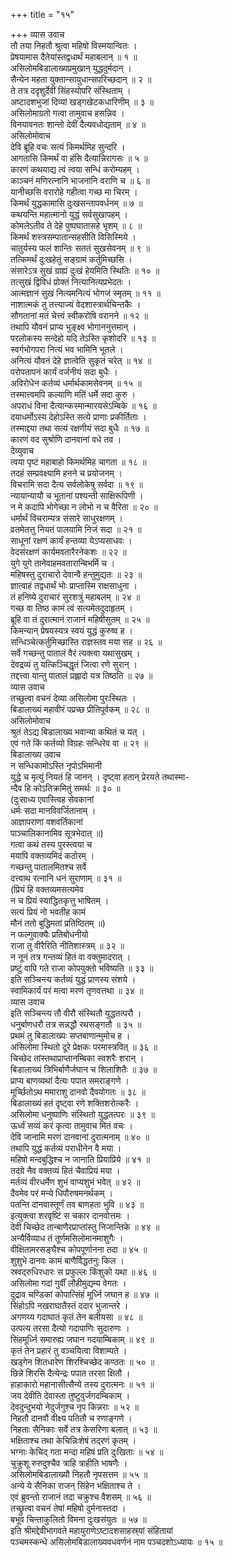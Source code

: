 +++
title = "१५"

+++
व्यास उवाच  
तौ तया निहतौ श्रुत्वा महिषो विस्मयान्वितः ।  
प्रेषयामास दैतेयांस्तद्वधार्थं महाबलान् ॥ १ ॥  
असिलोमबिडालाख्यप्रमुखान् युद्धदुर्मदान् ।  
सैन्येन महता युक्तान्सायुधान्सपरिच्छदान् ॥ २ ॥  
ते तत्र ददृशुर्देवीं सिंहस्योपरि संस्थिताम् ।  
अष्टादशभुजां दिव्यां खड्गखेटकधारिणीम् ॥ ३ ॥  
असिलोमाग्रतो गत्वा तामुवाच हसन्निव ।  
विनयावनतः शान्तो देवीं दैत्यवधोद्यताम् ॥ ४ ॥  
असिलोमोवाच  
देवि ब्रूहि वचः सत्यं किमर्थमिह सुन्दरि ।  
आगतासि किमर्थं वा हंसि दैत्यान्निरागसः ॥ ५ ॥  
कारणं कथयाद्य त्वं त्वया सन्धिं करोम्यहम् ।  
काञ्चनं मणिरत्नानि भाजनानि वराणि च ॥ ६ ॥  
यानीच्छसि वरारोहे गहीत्वा गच्छ मा चिरम् ।  
किमर्थं युद्धकामासि दुःखसन्तापवर्धनम् ॥ ७ ॥  
कथयन्ति महात्मानो युद्धं सर्वसुखापहम् ।  
कोमलेऽतीव ते देहे पुष्पघातासहे भृशम् ॥ ८ ॥  
किमर्थं शस्त्रसम्पातान्सहसीति विसिस्मिये ।  
चातुर्यस्य फलं शान्तिः सततं सुखसेवनम् ॥ ९ ॥  
तत्किमर्थं दुःखहेतुं सङ्ग्रामं कर्तुमिच्छसि ।  
संसारेऽत्र सुखं ग्राह्यं दुःखं हेयमिति स्थितिः ॥ १० ॥  
तत्सुखं द्विविधं प्रोक्तं नित्यानित्यप्रभेदतः ।  
आत्मज्ञानं सुखं नित्यमनित्यं भोगजं स्मृतम् ॥ ११ ॥  
नाशात्मकं तु तत्त्याज्यं वेदशास्त्रार्थचिन्तकैः ।  
सौगतानां मतं चेत्त्वं स्वीकरोषि वरानने ॥ १२ ॥  
तथापि यौवनं प्राप्य भुङ्क्ष्व भोगाननुत्तमान् ।  
परलोकस्य सन्देहो यदि तेऽस्ति कृशोदरि ॥ १३ ॥  
स्वर्गभोगपरा नित्यं भव भामिनि भूतले ।  
अनित्यं यौवनं देहे ज्ञात्वेति सुकृतं चरेत् ॥ १४ ॥  
परोपतापनं कार्यं वर्जनीयं सदा बुधैः ।  
अविरोधेन कर्तव्यं धर्मार्थकामसेवनम् ॥ १५ ॥  
तस्मात्त्वमपि कल्याणि मतिं धर्मे सदा कुरु ।  
अपराधं विना दैत्यान्कस्मान्मारयसेऽम्बिके ॥ १६ ॥  
दयाधर्मोऽस्य देहोऽस्ति सत्ये प्राणाः प्रकीर्तिताः ।  
तस्माद्दया तथा सत्यं रक्षणीयं सदा बुधैः ॥ १७ ॥  
कारणं वद सुश्रोणि दानवानां वधे तव ।  
देव्युवाच  
त्वया पृष्टं महाबाहो किमर्थमिह चागता ॥ १८ ॥  
तदहं सम्प्रवक्ष्यामि हनने च प्रयोजनम् ।  
विचरामि सदा दैत्य सर्वलोकेषु सर्वदा ॥ १९ ॥  
न्यायान्यायौ च भूतानां पश्यन्ती साक्षिरूपिणी ।  
न मे कदापि भोगेच्छा न लोभो न च वैरिता ॥ २० ॥  
धर्मार्थं विचराम्यत्र संसारे साधुरक्षणम् ।  
व्रतमेतत्तु नियतं पालयामि निजं सदा ॥ २१ ॥  
साधूनां रक्षणं कार्यं हन्तव्या येऽप्यसाधवः ।  
वेदसंरक्षणं कार्यमवतारैरनेकशः ॥ २२ ॥  
युगे युगे तानेवाहमवतारान्बिभर्मि च ।  
महिषस्तु दुराचारो देवान्वै हन्तुमुद्यतः ॥ २३ ॥  
ज्ञात्वाहं तद्वधार्थं भोः प्राप्तास्मि राक्षसाधुना ।  
तं हनिष्ये दुराचारं सुरशत्रुं महाबलम् ॥ २४ ॥  
गच्छ वा तिष्ठ कामं त्वं सत्यमेतदुदाहृतम् ।  
ब्रूहि वा तं दुरात्मानं राजानं महिषीसुतम् ॥ २५ ॥  
किमन्यान् प्रेषयस्यत्र स्वयं युद्धं कुरुष्व ह ।  
सन्धिञ्चेत्कर्तुमिच्छास्ति राज्ञस्तव मया सह ॥ २६ ॥  
सर्वे गच्छन्तु पातालं वैरं त्यक्त्वा यथासुखम् ।  
देवद्रव्यं तु यत्किञ्चिद्धृतं जित्वा रणे सुरान् ।  
तद्दत्त्वा यान्तु पातालं प्रह्लादो यत्र तिष्ठति ॥ २७ ॥  
व्यास उवाच  
तच्छुत्वा वचनं देव्या असिलोमा पुरःस्थितः ।  
बिडालाख्यं महावीरं पप्रच्छ प्रीतिपूर्वकम् ॥ २८ ॥  
असिलोमोवाच  
श्रुतं तेऽद्य बिडालाख्य भवान्या कथितं च यत् ।  
एवं गते किं कर्तव्यो विग्रहः सन्धिरेव वा ॥ २९ ॥  
बिडालाख्य उवाच  
न सन्धिकामोऽस्ति नृपोऽभिमानी  
     युद्धे च मृत्युं नियतं हि जानन् ।
दृष्ट्वा हतान् प्रेरयते तथास्मा-  
     न्दैव हि कोऽतिक्रमितुं समर्थः ॥ ३० ॥  
(दुःसाध्य एवास्त्विह सेवकानां  
     धर्मः सदा मानविवर्जितानाम् ।  
आज्ञापराणां वशवर्तिकानां  
     पाञ्चालिकानामिव सूत्रभेदात् ॥)  
गत्वा कथं तस्य पुरस्त्वया च  
     मयापि वक्तव्यमिदं कठोरम् ।  
गच्छन्तु पातालमितश्च सर्वे  
     दत्त्वाथ रत्नानि धनं सुराणाम् ॥ ३१ ॥  
(प्रियं हि वक्तव्यमसत्यमेव  
     न च प्रियं स्याद्धितकृत्तु भाषितम् ।  
सत्यं प्रियं नो भवतीह कामं  
     मौनं ततो बुद्धिमतां प्रतिष्ठितम् ॥)  
न फल्गुवाक्यैः प्रतिबोधनीयो  
     राजा तु वीरैरिति नीतिशास्त्रम् ॥ ३२ ॥  
न नूनं तत्र गन्तव्यं हितं वा वक्तुमादरात् ।  
प्रष्टुं वापि गते राजा कोपयुक्तो भविष्यति ॥ ३३ ॥  
इति सञ्चिन्त्य कर्तव्यं युद्धं प्राणस्य संशये ।  
स्वामिकार्यं परं मत्वा मरणं तृणवत्तथा ॥ ३४ ॥  
व्यास उवाच  
इति सञ्चिन्त्य तौ वीरौ संस्थितौ युद्धतत्परौ ।  
धनुर्बाणधरौ तत्र सन्नद्धौ रथसङ्गतौ ॥ ३५ ॥  
प्रथमं तु बिडालाख्यः सप्तबाणान्मुमोच ह ।  
असिलोमा स्थितो दूरे प्रेक्षकः परमास्त्रवित् ॥ ३६ ॥  
चिच्छेद तांस्तथाप्राप्तानम्बिका स्वशरैः शरान् ।  
बिडालाख्यं त्रिभिर्बाणैर्जघान च शिलाशितैः ॥ ३७ ॥  
प्राप्य बाणव्यथां दैत्यः पपात समराङ्गणे ।  
मूर्च्छितोऽथ ममाराशु दानवो दैवयोगतः ॥ ३८ ॥  
बिडालाख्यं हतं दृष्ट्वा रणे शक्तिशरोत्करैः ।  
असिलोमा धनुष्पाणिः संस्थितो युद्धतत्परः ॥ ३९ ॥  
ऊर्ध्वं सव्यं करं कृत्वा तामुवाच मितं वचः ।  
देवि जानामि मरणं दानवानां दुरात्मनाम् ॥ ४० ॥  
तथापि युद्धं कर्तव्यं पराधीनेन वै मया ।  
महिषो मन्दबुद्धिश्च न जानाति प्रियाप्रिये ॥ ४१ ॥  
तदग्रे नैव वक्तव्यं हितं चैवाप्रियं मया ।  
मर्तव्यं वीरधर्मेण शुभं वाप्यशुभं भवेत् ॥ ४२ ॥  
दैवमेव परं मन्ये धिपौरुषमनर्थकम् ।  
पतन्ति दानवास्तूर्णं तव बाणहता भुवि ॥ ४३ ॥  
इत्युक्त्वा शरवृष्टिं स चकार दानवोत्तमः ।  
देवी चिच्छेद तान्बाणैरप्राप्तांस्तु निजान्तिके ॥ ४४ ॥  
अन्यैर्विव्याध तं तूर्णमसिलोमानमाशुगैः ।  
वीक्षितामरसङ्घैश्च कोपपूर्णानना तदा ॥ ४५ ॥  
शुशुभे दानवः कामं बाणैर्विद्धतनुः किल ।  
स्रवद्‌रुधिरधारः स प्रफुल्लः किंशुको यथा ॥ ४६ ॥  
असिलोमा गदां गुर्वीं लौहीमुद्यम्य वेगतः ।  
दुद्राव चण्डिकां कोपात्सिंहं मूर्ध्नि जघान ह ॥ ४७ ॥  
सिंहोऽपि नखराघातैस्तं ददार भुजान्तरे ।  
अगणय्य गदाघातं कृतं तेन बलीयसा ॥ ४८ ॥  
उत्पत्य तरसा दैत्यो गदापाणिः सुदारुणः ।  
सिंहमूर्ध्नि समारुह्य जघान गदयाम्बिकाम् ॥ ४९ ॥  
कृतं तेन प्रहारं तु वञ्चयित्वा विशाम्पते ।  
खड्गेन शितधारेण शिरश्चिच्छेद कण्ठतः ॥ ५० ॥  
छिन्ने शिरसि दैत्येन्द्रः पपात तरसा क्षितौ ।  
हाहाकारो महानासीत्सैन्ये तस्य दुरात्मनः ॥ ५१ ॥  
जय देवीति देवास्ता तुष्टुवुर्जगदम्बिकाम् ।  
देवदुन्दुभयो नेदुर्जगुश्च नृप किन्नराः ॥ ५२ ॥  
निहतौ दानवौ वीक्ष्य पतितौ च रणाङ्गणे ।  
निहताः सैनिकाः सर्वे तत्र केसरिणा बलात् ॥ ५३ ॥  
भक्षिताश्च तथा केचिन्निःशेषं तद्‌रणं कृतम् ।  
भग्नाः केचिद्‌ गता मन्दा महिषं प्रति दुःखिताः ॥ ५४ ॥  
चुक्रुशू रुरुदुश्चैव त्राहि त्राहीति भाषणैः ।  
असिलोमबिडालाख्यौ निहतौ नृपसत्तम ॥ ५५ ॥  
अन्ये ये सैनिका राजन् सिंहेन भक्षिताश्च ते ।  
एवं ब्रुवन्तो राजानं तदा चक्रुश्च वैशसम् ॥ ५६ ॥  
तच्छ्रुत्वा वचनं तेषां महिषो दुर्मनास्तदा ।  
बभूव चिन्ताकुलितो विमना दुःखसंयुतः ॥ ५७ ॥  
इति श्रीमद्देवीभागवते महायुराणेऽष्टादशसाहस्र्यां संहितायां  
पञ्चमस्कन्धे असिलोमबिडालाख्यवधवर्णनं नाम पञ्चदशोऽध्यायः ॥ १५ ॥
